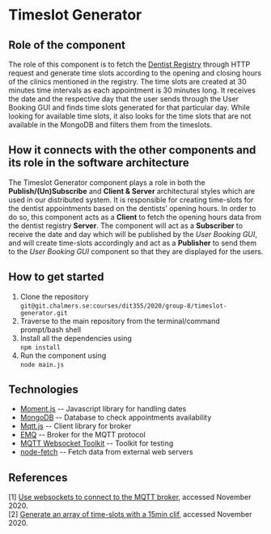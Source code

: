 # **Timeslot Generator**

## **Role of the component**
The role of this component is to fetch the [Dentist Registry](https://raw.githubusercontent.com/feldob/dit355_2020/master/dentists.json) through HTTP request and generate time slots according to the opening and closing hours of the clinics mentioned in the registry. The time slots are created at 30 minutes time intervals as each appointment is 30 minutes long. It receives the date and the respective day that the user sends through the User Booking GUI and finds time slots generated for that particular day. While looking for available time slots, it also looks for the time slots that are not available in the MongoDB and filters them from the timeslots.

## **How it connects with the other components and its role in the software architecture**
The Timeslot Generator component plays a role in both the **Publish/(Un)Subscribe** and **Client & Server** architectural styles which are used in our distributed system. It is responsible for creating time-slots for the dentist appointments based on the dentists’ opening hours. In order to do so, this component acts as a **Client** to fetch the opening hours data from the dentist registry **Server**. 
The component will act as a **Subscriber** to receive the date and day which will be published by the _User Booking GUI_, and will create time-slots accordingly and act as a **Publisher** to send them to the _User Booking GUI_ component so that they are displayed for the users. 

## **How to get started**

1. Clone the repository\
`git@git.chalmers.se:courses/dit355/2020/group-8/timeslot-generator.git`
2. Traverse to the main repository from the terminal/command prompt/bash shell
3. Install all the dependencies using   
   `npm install`
4. Run the component using   
`node main.js`


## **Technologies**

* [Moment.js](https://momentjs.com/) -- Javascript library for handling dates    
* [MongoDB](https://www.mongodb.com/cloud/atlas) -- Database to check appointments availability   
* [Mqtt.js](https://www.npmjs.com/package/mqtt) -- Client library for broker  
* [EMQ](https://www.emqx.io/) -- Broker for the MQTT protocol   
* [MQTT Websocket Toolkit](http://tools.emqx.io/) -- Toolkit for testing   
* [node-fetch](https://www.npmjs.com/package/node-fetch) -- Fetch data from external web servers

## **References**
[1] [Use websockets to connect to the MQTT broker](https://medium.com/@emqtt/use-websocket-to-connect-to-mqtt-broker-9e7baf1aa773), accessed November 2020.\
[2] [Generate an array of time-slots with a 15min clif](https://stackoverflow.com/questions/48105280/moment-javascript-generate-an-array-of-time-slots-with-a-15min-clif), accessed November 2020.


